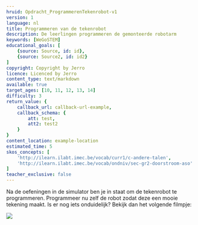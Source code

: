 ```yaml
---
hruid: Opdracht_ProgrammerenTekenrobot-v1
version: 1
language: nl
title: Programmeren van de tekenrobot
description: De leerlingen programmeren de gemonteerde robotarm
keywords: [WeGoSTEM]
educational_goals: [
    {source: Source, id: id}, 
    {source: Source2, id: id2}
]
copyright: Copyright by Jerro
licence: Licenced by Jerro
content_type: text/markdown
available: true
target_ages: [10, 11, 12, 13, 14]
difficulty: 3
return_value: {
    callback_url: callback-url-example,
    callback_schema: {
        att: test,
        att2: test2
    }
}
content_location: example-location
estimated_time: 5
skos_concepts: [
    'http://ilearn.ilabt.imec.be/vocab/curr1/c-andere-talen', 
    'http://ilearn.ilabt.imec.be/vocab/ondniv/sec-gr2-doorstroom-aso'
]
teacher_exclusive: false
---
```


Na de oefeningen in de simulator ben je in staat om de tekenrobot te programmeren. Programmeer nu zelf de robot zodat deze een mooie tekening maakt. Is er nog iets onduidelijk? Bekijk dan het volgende filmpje:

![](@youtube/https://www.youtube.com/embed/zQ22ZWX64mU )